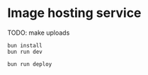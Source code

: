 # Image hosting service

TODO: make uploads

```
bun install
bun run dev
```

```
bun run deploy
```
<!-- 
TBD: [![Deploy to Cloudflare Workers](https://deploy.workers.cloudflare.com/button)](https://deploy.workers.cloudflare.com/?url=https://github.com/YOURUSERNAME/YOURREPO) -->
